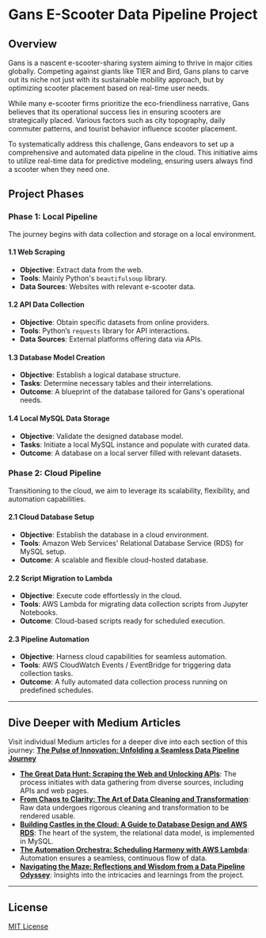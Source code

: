 # Gans E-Scooter Data Pipeline Project

## Overview

Gans is a nascent e-scooter-sharing system aiming to thrive in major cities globally. Competing against giants like TIER and Bird, Gans plans to carve out its niche not just with its sustainable mobility approach, but by optimizing scooter placement based on real-time user needs.

While many e-scooter firms prioritize the eco-friendliness narrative, Gans believes that its operational success lies in ensuring scooters are strategically placed. Various factors such as city topography, daily commuter patterns, and tourist behavior influence scooter placement.

To systematically address this challenge, Gans endeavors to set up a comprehensive and automated data pipeline in the cloud. This initiative aims to utilize real-time data for predictive modeling, ensuring users always find a scooter when they need one.

## Project Phases

### Phase 1: Local Pipeline

The journey begins with data collection and storage on a local environment.

#### 1.1 Web Scraping

- **Objective**: Extract data from the web.
- **Tools**: Mainly Python's `beautifulsoup` library.
- **Data Sources**: Websites with relevant e-scooter data.

#### 1.2 API Data Collection

- **Objective**: Obtain specific datasets from online providers.
- **Tools**: Python’s `requests` library for API interactions.
- **Data Sources**: External platforms offering data via APIs.

#### 1.3 Database Model Creation

- **Objective**: Establish a logical database structure.
- **Tasks**: Determine necessary tables and their interrelations.
- **Outcome**: A blueprint of the database tailored for Gans's operational needs.

#### 1.4 Local MySQL Data Storage

- **Objective**: Validate the designed database model.
- **Tasks**: Initiate a local MySQL instance and populate with curated data.
- **Outcome**: A database on a local server filled with relevant datasets.

### Phase 2: Cloud Pipeline

Transitioning to the cloud, we aim to leverage its scalability, flexibility, and automation capabilities.

#### 2.1 Cloud Database Setup

- **Objective**: Establish the database in a cloud environment.
- **Tools**: Amazon Web Services' Relational Database Service (RDS) for MySQL setup.
- **Outcome**: A scalable and flexible cloud-hosted database.

#### 2.2 Script Migration to Lambda

- **Objective**: Execute code effortlessly in the cloud.
- **Tools**: AWS Lambda for migrating data collection scripts from Jupyter Notebooks.
- **Outcome**: Cloud-based scripts ready for scheduled execution.

#### 2.3 Pipeline Automation

- **Objective**: Harness cloud capabilities for seamless automation.
- **Tools**: AWS CloudWatch Events / EventBridge for triggering data collection tasks.
- **Outcome**: A fully automated data collection process running on predefined schedules.

---

## Dive Deeper with Medium Articles

Visit individual Medium articles for a deeper dive into each section of this journey: **[The Pulse of Innovation: Unfolding a Seamless Data Pipeline Journey](https://medium.com/@sergio_david/the-pulse-of-innovation-unfolding-a-seamless-data-pipeline-journey-e40e786720c9)**

- **[The Great Data Hunt: Scraping the Web and Unlocking APIs](https://medium.com/@sergio_david/the-great-data-hunt-scraping-the-web-and-unlocking-apis-514251a7e97f)**: The process initiates with data gathering from diverse sources, including APIs and web pages.
- **[From Chaos to Clarity: The Art of Data Cleaning and Transformation](https://medium.com/@sergio_david/from-chaos-to-clarity-the-art-of-data-cleaning-and-transformation-c57920de19cf)**: Raw data undergoes rigorous cleaning and transformation to be rendered usable.
- **[Building Castles in the Cloud: A Guide to Database Design and AWS RDS](https://medium.com/@sergio_david/building-castles-in-the-cloud-a-guide-to-database-design-and-aws-rds-1aabc3ad654d)**: The heart of the system, the relational data model, is implemented in MySQL.
- **[The Automation Orchestra: Scheduling Harmony with AWS Lambda](https://medium.com/@sergio_david/the-automation-orchestra-scheduling-harmony-with-aws-lambda-521d2a55bd5f)**: Automation ensures a seamless, continuous flow of data.
- **[Navigating the Maze: Reflections and Wisdom from a Data Pipeline Odyssey](https://medium.com/@sergio_david/navigating-the-maze-reflections-and-wisdom-from-a-data-pipeline-odyssey-94dd38ab94c1)**: Insights into the intricacies and learnings from the project.

---

## License

[MIT License](LICENSE)
